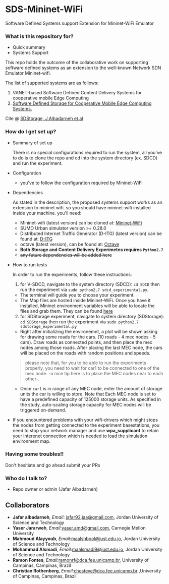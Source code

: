 # SDS-Mininet-WiFi
Software Defined Systems support Extension for Mininet-WiFi Emulator

### What is this repository for? ###

* Quick summary
* Systems Support

This repo holds the outcome of the collaborative work on supporting software defined systems as an extension to the well-known Network SDN Emulator Mininet-wifi.

The list of supported systems are as follows: 

1. VANET-based Software Defined Content Delivery Systems for cooperative mobile Edge Computing
2. [Software Defined Storage for Cooperative Mobile Edge Computing Systems.](https://www.researchgate.net/publication/317421285_Software_Defined_Storage_for_cooperative_Mobile_Edge_Computing_systems) 

Cite @ [SDStorage, J.Albadarneh et.al](http://ieeexplore.ieee.org/document/7939160/)



### How do I get set up? ###

* Summary of set up

    There is no special configurations required to run the system, all you've to do is to clone the repo and cd into the system directory (ex. SDCD) and run the experiment.
* Configuration

    - you've to follow the configuration required by Mininet-WiFi
* Dependencies

    As stated in the description, the proposed systems support works as an extension to mininet wifi. so you should have mininet-wifi installed inside your machine.
    you'll need: 
    - Mininet-wifi (latest version) can be cloned at: [Mininet-WiFi](https://github.com/intrig-unicamp/mininet-wifi)
    - SUMO Urban simulator version >= 0.28.0
    - Distributed Internet Traffic Generator (D-ITG) (latest version) can be found at: [D-ITG](http://traffic.comics.unina.it/software/ITG/download.php)
    - octave (latest version), can be found at: [Octave](http://www.octave.org/)
    - <strong> Both Storage and Content Delivery Experimetns requires `Python2.7` </strong>
    - ~~any future dependencies will be added here~~
* How to run tests  

    In order to run the experiments, follow these instructions:
    
    1) for V-SDCD, navigate to the system directory (SDCD):
    `cd SDCD` then run the experiment via `sudo python2.7 sdcd_experimental.py`.
    - The terminal will guide you to choose your experiment.
    - The Map files are hosted inside Mininet-WiFi. Once you have it installed, Mininet environment variables will be able to locate the files and grab them. 
    They can be found [here](https://github.com/intrig-unicamp/mininet-wifi/blob/master/mininet/sumo/data/new-york.rou.xml)
    
    2) for SDStorage experiment, navigate to system directory (SDStorage):
    `cd SDStorage` then run the experiment via `sudo python2.7 sdstorage_experimental.py`
    - Right after initializing the environemnt, a plot will be shown asking for drawing some roads for the cars. (10 roads - 4 mec nodes - 5 cars). Draw roads as connected points, and then place the mec nodes among those roads. After placing the last MEC node, the cars will be placed on the roads with random positions and speeds. 
    > please note that, for you to be able to run the experiments properly, you need to wait for car1 to be connected to one of the mec node. -a nice tip here is to place the MEC nodes near to each other-.
    
    - Once `car1` is in range of any MEC node, enter the amount of storage units the car is willing to store. Note that Each MEC node is set to have a predefined capacity of 125000 storage units. As specified in the study, auto-scaling storage capacity for MEC nodes will be triggered on-demand.

* If you encountered problems with your wifi-drivers which might stops the nodes from getting connected to the experiment basestations, you need to stop your network manager and use __wpa_supplicant__ to retain your interenet connection which is needed to load the simulation environment map.    

### Having some troubles!! ###
Don't hesitiate and go ahead submit your PRs

### Who do I talk to? ###

* Repo owner or admin (Jafar Albadarneh)

Collaborators
---
- __Jafar albadarneh__, _Email_: jafar92.jaa@gmail.com, Jordan University of Science and Technology
- __Yaser Jararweh__, _Email_:yaser.amd@gmail.com,  Carnegie Mellon University
- __Mahmoud Alayyoub__, _Email_:maalshbool@just.edu.jo, Jordan University of Science and Technology
- __Mohammad Alsmadi__, _Email_:maalsmadi9@just.edu.jo, Jordan University of Science and Technology
- __Ramon Fontes__, _Email_:ramonrf@dca.fee.unicamp.br, University of Campinas, Campinas, Brazil
- __Christian Rothenberg__, _Email_:chesteve@dca.fee.unicamp.br ,University of Campinas, Campinas, Brazil
